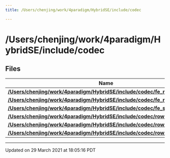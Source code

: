 ```yaml
---
title: /Users/chenjing/work/4paradigm/HybridSE/include/codec

---
```

# /Users/chenjing/work/4paradigm/HybridSE/include/codec

## Files

| Name           |
| -------------- |
| **[/Users/chenjing/work/4paradigm/HybridSE/include/codec/fe_row_codec.h](/hybridse/usage/api/c++/Files/fe__row__codec_8h.md#file-fe_row_codec.h)**  |
| **[/Users/chenjing/work/4paradigm/HybridSE/include/codec/fe_row_selector.h](/hybridse/usage/api/c++/Files/fe__row__selector_8h.md#file-fe_row_selector.h)**  |
| **[/Users/chenjing/work/4paradigm/HybridSE/include/codec/fe_schema_codec.h](/hybridse/usage/api/c++/Files/fe__schema__codec_8h.md#file-fe_schema_codec.h)**  |
| **[/Users/chenjing/work/4paradigm/HybridSE/include/codec/row.h](/hybridse/usage/api/c++/Files/row_8h.md#file-row.h)**  |
| **[/Users/chenjing/work/4paradigm/HybridSE/include/codec/row_iterator.h](/hybridse/usage/api/c++/Files/row__iterator_8h.md#file-row_iterator.h)**  |
| **[/Users/chenjing/work/4paradigm/HybridSE/include/codec/row_list.h](/hybridse/usage/api/c++/Files/row__list_8h.md#file-row_list.h)**  |






-------------------------------

Updated on 29 March 2021 at 18:05:16 PDT
